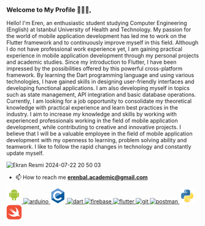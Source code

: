 ### Welcome to My Profile 🚀🚀🚀,

Hello! I'm Eren, an enthusiastic student studying Computer Engineering (English) at Istanbul University of Health and Technology. My passion for the world of mobile application development has led me to work on the Flutter framework and to continuously improve myself in this field. Although I do not have professional work experience yet, I am gaining practical experience in mobile application development through my personal projects and academic studies. Since my introduction to Flutter, I have been impressed by the possibilities offered by this powerful cross-platform framework. By learning the Dart programming language and using various technologies, I have gained skills in designing user-friendly interfaces and developing functional applications. I am also developing myself in topics such as state management, API integration and basic database operations. Currently, I am looking for a job opportunity to consolidate my theoretical knowledge with practical experience and learn best practices in the industry. I aim to increase my knowledge and skills by working with experienced professionals working in the field of mobile application development, while contributing to creative and innovative projects. I believe that I will be a valuable employee in the field of mobile application development with my openness to learning, problem solving ability and teamwork. I like to follow the rapid changes in technology and constantly update myself.

![Ekran Resmi 2024-07-22 20 50 03](https://github.com/user-attachments/assets/d8ef11e1-caf3-497f-ba47-52002e9a18d3)


- 📫 How to reach me **erenbal.academic@gmail.com**

<p align="left"> <a href="https://developer.android.com" target="_blank" rel="noreferrer"> <img src="https://raw.githubusercontent.com/devicons/devicon/master/icons/android/android-original-wordmark.svg" alt="android" width="40" height="40"/> </a> <a href="https://www.arduino.cc/" target="_blank" rel="noreferrer"> <img src="https://cdn.worldvectorlogo.com/logos/arduino-1.svg" alt="arduino" width="40" height="40"/> </a> <a href="https://www.cprogramming.com/" target="_blank" rel="noreferrer"> <img src="https://raw.githubusercontent.com/devicons/devicon/master/icons/c/c-original.svg" alt="c" width="40" height="40"/> </a> <a href="https://dart.dev" target="_blank" rel="noreferrer"> <img src="https://www.vectorlogo.zone/logos/dartlang/dartlang-icon.svg" alt="dart" width="40" height="40"/> </a> <a href="https://firebase.google.com/" target="_blank" rel="noreferrer"> <img src="https://www.vectorlogo.zone/logos/firebase/firebase-icon.svg" alt="firebase" width="40" height="40"/> </a> <a href="https://flutter.dev" target="_blank" rel="noreferrer"> <img src="https://www.vectorlogo.zone/logos/flutterio/flutterio-icon.svg" alt="flutter" width="40" height="40"/> </a> <a href="https://git-scm.com/" target="_blank" rel="noreferrer"> <img src="https://www.vectorlogo.zone/logos/git-scm/git-scm-icon.svg" alt="git" width="40" height="40"/> </a> <a href="https://postman.com" target="_blank" rel="noreferrer"> <img src="https://www.vectorlogo.zone/logos/getpostman/getpostman-icon.svg" alt="postman" width="40" height="40"/> </a> <a href="https://www.python.org" target="_blank" rel="noreferrer"> <img src="https://raw.githubusercontent.com/devicons/devicon/master/icons/python/python-original.svg" alt="python" width="40" height="40"/> </a> <a href="https://developer.apple.com/swift/" target="_blank" rel="noreferrer"> <img src="https://raw.githubusercontent.com/devicons/devicon/master/icons/swift/swift-original.svg" alt="swift" width="40" height="40"/> </a> </p>

